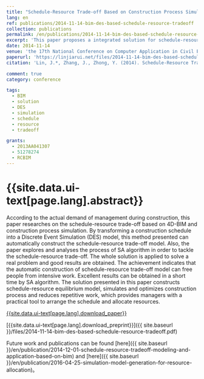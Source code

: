 ```yaml
---
title: "Schedule-Resource Trade-off Based on Construction Process Simulation and Simulated Annealing"
lang: en
ref: publications/2014-11-14-bim-des-based-schedule-resource-tradeoff
collection: publications
permalink: /en/publications/2014-11-14-bim-des-based-schedule-resource-tradeoff
excerpt: 'This paper proposes a integrated solution for schedule-resource tradeoff based on 4D-BIM and process simulation'
date: 2014-11-14
venue: 'the 17th National Conference on Computer Application in Civil Engineering'
paperurl: 'https://linjiarui.net/files/2014-11-14-bim-des-based-schedule-resource-tradeoff.pdf'
citation: 'Lin, J.*, Zhang, J., Zhong, Y. (2014). Schedule-Resource Trade-off Based on Construction Process Simulation and Simulated Annealing. <i>Proceedings of the 17th National Conference on Computer Application in Civil Engineering</i>, 41-46. China Civil Engineering Society. Beijing, China. (in Chinese)'

comment: true
category: conference

tags: 
  - BIM
  - solution
  - DES
  - simulation
  - schedule
  - resource
  - tradeoff

grants:
  - 2013AA041307
  - 51278274
  - RCBIM
---
```



{{site.data.ui-text[page.lang].abstract}}
====

According to the actual demand of management during construction, this paper researches on the schedule-resource trade-off based on 4D-BIM and construction process simulation. By transforming a construction schedule into a Discrete Event Simulation (DES) model, this method presented can automatically construct the schedule-resource trade-off model. Also, the paper explores and analyses the process of SA algorithm in order to tackle the schedule-resource trade-off. The whole solution is applied to solve a real problem and good results are obtained. The achievement indicates that the automatic construction of schedule-resource trade-off model can free people from intensive work. Excellent results can be obtained in a short time by SA algorithm. The solution presented in this paper constructs schedule-resource equilibrium model, simulates and optimizes construction process and reduces repetitive work, which provides managers with a practical tool to arrange the schedule and allocate resources.

[{{site.data.ui-text[page.lang].download_paper}}](http://kns.cnki.net/KCMS/detail/detail.aspx?dbcode=CPFD&dbname=CPFDLAST2015&filename=OGTY201411002010&v=MDE4NzdCTkt1aGRobmo5OFRuanFxeGRFZU1PVUtyaWZadTl2SHlubFU3M0tJbDBVS2lyZmQ3RzRIOVhOcm85Rlp1c09E)

[{{site.data.ui-text[page.lang].download_preprint}}]({{ site.baseurl }}/files/2014-11-14-bim-des-based-schedule-resource-tradeoff.pdf)

Future work and publications can be found [here]({{ site.baseurl }}/en/publication/2014-12-01-schedule-resource-tradeoff-modeling-and-application-based-on-bim) and [here]({{ site.baseurl }}/en/publication/2016-04-25-simulation-model-generation-for-resource-allocation)。
